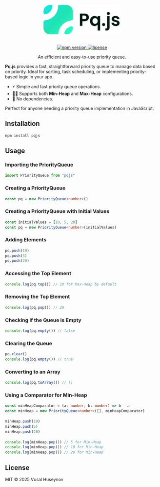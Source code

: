 <div align="center">
    <div style="max-width: 400px; width: 50%;">
    <picture>
        <source media="(prefers-color-scheme: dark)" srcset="https://raw.githubusercontent.com/huseynovvusal/pqjs/refs/heads/main/assets/logo-dark.png">
        <source media="(prefers-color-scheme: light)" srcset="https://raw.githubusercontent.com/huseynovvusal/pqjs/refs/heads/main/assets/logo-light.png">
        <img alt="Pq.js" src="assets/logo-light.png">
    </picture>
    </div>
    <br/>
    <p align="center">
        <a href="https://www.npmjs.com/package/pqjs">
            <img src="https://img.shields.io/npm/v/pqjs.svg" alt="npm version">
        </a>
        <a href="https://github.com/huseynovvusal/pqjs/blob/main/LICENSE">
            <img src="https://img.shields.io/npm/l/pqjs.svg" alt="license">
        </a>
    </p>
    <p align="center">
        An efficient and easy-to-use priority queue.
    </p>

</div>

**Pq.js** provides a fast, straightforward priority queue to manage data based on priority. Ideal for sorting, task scheduling, or implementing priority-based logic in your app.

- ⚡ Simple and fast priority queue operations.
- 🔽🔼 Supports both **Min-Heap** and **Max-Heap** configurations.
- 🌱 No dependencies.

Perfect for anyone needing a priority queue implementation in JavaScript.

## Installation

```sh
npm install pqjs
```

## Usage

### Importing the PriorityQueue

```typescript
import PriorityQueue from "pqjs"
```

### Creating a PriorityQueue

```typescript
const pq = new PriorityQueue<number>()
```

### Creating a PriorityQueue with Initial Values

```typescript
const initialValues = [10, 5, 20]
const pq = new PriorityQueue<number>(initialValues)
```

### Adding Elements

```typescript
pq.push(10)
pq.push(5)
pq.push(20)
```

### Accessing the Top Element

```typescript
console.log(pq.top()) // 20 for Max-Heap by default
```

### Removing the Top Element

```typescript
console.log(pq.pop()) // 20
```

### Checking if the Queue is Empty

```typescript
console.log(pq.empty()) // false
```

### Clearing the Queue

```typescript
pq.clear()
console.log(pq.empty()) // true
```

### Converting to an Array

```typescript
console.log(pq.toArray()) // []
```

### Using a Comparator for Min-Heap

```typescript
const minHeapComparator = (a: number, b: number) => b - a
const minHeap = new PriorityQueue<number>([], minHeapComparator)

minHeap.push(10)
minHeap.push(5)
minHeap.push(20)

console.log(minHeap.pop()) // 5 for Min-Heap
console.log(minHeap.pop()) // 10 for Min-Heap
console.log(minHeap.pop()) // 20 for Min-Heap
```

## License

MIT © 2025 Vusal Huseynov
